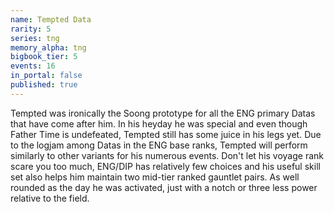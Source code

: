 ```yaml
---
name: Tempted Data
rarity: 5
series: tng
memory_alpha: tng
bigbook_tier: 5
events: 16
in_portal: false
published: true
---
```


Tempted was ironically the Soong prototype for all the ENG primary Datas that have come after him. In his heyday he was special and even though Father Time is undefeated, Tempted still has some juice in his legs yet. Due to the logjam among Datas in the ENG base ranks, Tempted will perform similarly to other variants for his numerous events. Don't let his voyage rank scare you too much, ENG/DIP has relatively few choices and his useful skill set also helps him maintain two mid-tier ranked gauntlet pairs. As well rounded as the day he was activated, just with a notch or three less power relative to the field.
